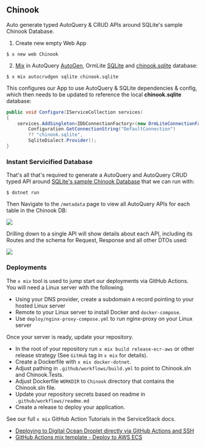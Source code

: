 ## Chinook

Auto generate typed AutoQuery & CRUD APIs around SQLite's sample Chinook Database.

1. Create new empty Web App

```
$ x new web Chinook
```

2. [Mix](https://docs.servicestack.net/mix-tool) in AutoQuery [AutoGen](https://gist.github.com/gistlyn/464a80c15cb3af4f41db7810082dc00c), OrmLite [SQLite](https://gist.github.com/gistlyn/a670c1d9b0ac06caa6a7fbb9b1d44176) and [chinook.sqlite](https://gist.github.com/gistlyn/aa62996dce3a6c1c8680beb8ab98126f) database:

```
$ x mix autocrudgen sqlite chinook.sqlite
```

This configures our App to use AutoQuery & SQLite dependencies & config, which then needs to be updated to reference the local **chinook.sqlite** database:

```csharp
public void Configure(IServiceCollection services)
{
    services.AddSingleton<IDbConnectionFactory>(new OrmLiteConnectionFactory(
        Configuration.GetConnectionString("DefaultConnection") 
        ?? "chinook.sqlite",
        SqliteDialect.Provider));
}
```

### Instant Servicified Database

That's all that's required to generate a AutoQuery and AutoQuery CRUD typed API around [SQLite's sample Chinook Database](https://www.sqlitetutorial.net/sqlite-sample-database/) that we can run with:

    $ dotnet run

Then Navigate to the `/metadata` page to view all AutoQuery APIs for each table in the Chinook DB:

![](https://raw.githubusercontent.com/ServiceStack/docs/master/docs/images/autoquery/chinook-autogen-metadata.png)

Drilling down to a single API will show details about each API, including its Routes and the schema for Request, Response and all other DTOs used:

![](https://raw.githubusercontent.com/ServiceStack/docs/master/docs/images/autoquery/chinook-autogen-createtracks.png)


### Deployments

The `x mix` tool is used to jump start our deployments via GitHub Actions. You will need a Linux server with the following.

- Using your DNS provider, create a subdomain `A` record pointing to your hosted Linux server
- Remote to your Linux server to install Docker and `docker-compose`.
- Use `deploy/nginx-proxy-compose.yml` to run nginx-proxy on your Linux server

Once your server is ready, update your repository.

- In the root of your repository run `x mix build release-ecr-aws` or other release strategy (See `GitHub` tag in `x mix` for details).
- Create a Dockerfile with `x mix docker-dotnet`.
- Adjust pathing in `.github/workflows/build.yml` to point to Chinook.sln and Chinook.Tests.
- Adjust Dockerfile `WORKDIR` to `Chinook` directory that contains the Chinook.sln file.
- Update your repository secrets based on readme in `.github/workflows/readme.md`
- Create a release to deploy your application.

See our full `x mix` GitHub Action Tutorials in the ServiceStack docs.

- [Deploying to Digital Ocean Droplet directly via GitHub Actions and SSH](https://docs.servicestack.net/do-github-action-mix-deployment)
- [GitHub Actions mix template - Deploy to AWS ECS](https://docs.servicestack.net/mix-github-actions-aws-ecs)
